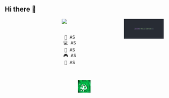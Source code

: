 ## Hi there 👋

<div align="center">
<img src="https://github.com/eNanak/eNanak/blob/main/assets/hello_world.png" width="25%" align="right" />
<img src="https://readme-typing-svg.demolab.com/demo/?font=Rajdhani&size=21&color=F7F7F7&separator=%3D&lines=print(%22Hello%2C+world%22)%3Dconsole.log(%22Hello%2C+world%22);%3D%3C%3Fphp+echo+%22Hello%2C+world%22;+%3F%3E%3Dputs+%22Hello%2C+world%22%3Decho+%22Hello%2C+world%22" width="70%" />
<br><br>
<pre>
    💼 AS
    💻 AS
    📖 AS
    🎮 AS
    🐾 AS
</pre>
<br><br>
<img src="https://github.com/eNanak/eNanak/blob/main/assets/cierre.gif" height="40" />
<br><br><br>
</div>
<!--
[![](https://img.shields.io/badge/linkedin-0a66c2)](http://linkedin.com/in/ingridrosselis)
[![](https://img.shields.io/badge/mastodon-6364ff)](https://tech.lgbt/@innng)
[![](https://img.shields.io/badge/osu!-ff66ab)](https://osu.ppy.sh/users/4606212)
[![](https://img.shields.io/badge/enka.network-69899c)](https://enka.network/u/Inng/1A4HU1/10000069/1985924/)
</div>


<!--
**eNanak/eNanak** is a ✨ _special_ ✨ repository because its `README.md` (this file) appears on your GitHub profile.

Here are some ideas to get you started:

- 🔭 I’m currently working on ...
- 🌱 I’m currently learning ...
- 👯 I’m looking to collaborate on ...
- 🤔 I’m looking for help with ...
- 💬 Ask me about ...
- 📫 How to reach me: ...
- 😄 Pronouns: ...
- ⚡ Fun fact: ...
-->
